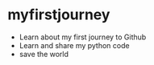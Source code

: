 # myfirstjourney
* Learn about my first journey to Github
* Learn and share my python code
* save the world
